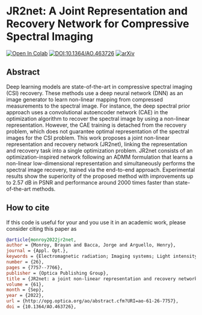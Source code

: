 # JR2net: A Joint Representation and Recovery Network for Compressive Spectral Imaging

[![Open In Colab](https://colab.research.google.com/assets/colab-badge.svg)](https://colab.research.google.com/github/bemc22/JR2net/blob/main/demo_inference.ipynb)
[![DOI:10.1364/AO.463726](https://zenodo.org/badge/DOI/10.1364/AO.463726.svg)](https://doi.org/10.1364/AO.463726)
[![arXiv](https://img.shields.io/badge/arXiv-2205.07770-b31b1b.svg?style=plastic)](https://arxiv.org/abs/2205.07770)

## Abstract

Deep learning models are state-of-the-art in compressive spectral imaging (CSI) recovery. These methods use a deep neural network (DNN) as an image generator to learn non-linear mapping from compressed measurements to the spectral image. For instance, the deep spectral prior approach uses a convolutional autoencoder network (CAE) in the optimization algorithm to recover the spectral image by using a non-linear representation. However, the CAE training is detached from the recovery problem, which does not guarantee optimal representation of the spectral images for the CSI problem. This work proposes a joint non-linear representation and recovery network (JR2net), linking the representation and recovery task into a single optimization problem. JR2net consists of an optimization-inspired network following an ADMM formulation that learns a non-linear low-dimensional representation and simultaneously performs the spectral image recovery, trained via the end-to-end approach. Experimental results show the superiority of the proposed method with improvements up to 2.57 dB in PSNR and performance around 2000 times faster than state-of-the-art methods.


## How to cite
If this code is useful for your and you use it in an academic work, please consider citing this paper as


```bib
@article{monroy2022jr2net,
author = {Monroy, Brayan and Bacca, Jorge and Arguello, Henry},
journal = {Appl. Opt.},
keywords = {Electromagnetic radiation; Imaging systems; Light intensity; Medical imaging; Neural networks; Spectral imaging},
number = {26},
pages = {7757--7766},
publisher = {Optica Publishing Group},
title = {JR2net: a joint non-linear representation and recovery network for compressive spectral imaging},
volume = {61},
month = {Sep},
year = {2022},
url = {http://opg.optica.org/ao/abstract.cfm?URI=ao-61-26-7757},
doi = {10.1364/AO.463726},
```
